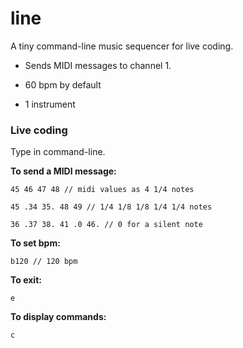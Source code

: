 # line
A tiny command-line music sequencer for live coding.

+ Sends MIDI messages to channel 1.

+ 60 bpm by default

+ 1 instrument


### Live coding

Type in command-line.

**To send a MIDI message:**

`45 46 47 48 // midi values as 4 1/4 notes`

`45 .34 35. 48 49 // 1/4 1/8 1/8 1/4 1/4 notes`

`36 .37 38. 41 .0 46. // 0 for a silent note`

**To set bpm:**  

`b120 // 120 bpm`

**To exit:**

`e`  

**To display commands:**

`c`
 
